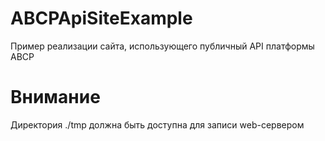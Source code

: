 ABCPApiSiteExample
==================

Пример реализации сайта, использующего публичный API платформы ABCP

Внимание
========

Директория ./tmp должна быть доступна для записи web-сервером
